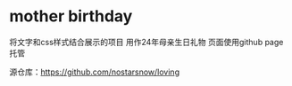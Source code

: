 # mother birthday

将文字和css样式结合展示的项目
用作24年母亲生日礼物
页面使用github page托管

源仓库：https://github.com/nostarsnow/loving

